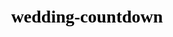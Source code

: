 # wedding-countdown
<!DOCTYPE html>
<html lang="en">
  <head>
    <meta charset="UTF-8" />
    <meta name="viewport" content="width=device-width, initial-scale=1.0" />
    <title>Wedding Countdown Timer</title>
    <style>
      body {
        font-family: "Times New Roman", serif; /* Elegant font */
        padding: 20px;
        display: flex;
        justify-content: center;
        align-items: center;
        height: 100vh;
        margin: 0;
        /* overflow: hidden; */
      }
      .countdown-container {
        width: 300px;
        height: auto;
        margin: 0 auto;
        background-color: #f2d7d7;
        padding: 15px;
        border-radius: 12px;
        box-shadow: 0 4px 8px rgba(0, 0, 0, 0.1);
        text-align: center;
        border: 2px solid #ac757e;
      }
      h1 {
        font-size: 2em;
        color: #000000; /* Hot pink color for the heading */
        margin-bottom: 10px;
      }

      /* Styling the date input field */
      input[type="date"] {
        font-family: "Times New Roman", serif; /* Custom font */
        padding: 8px;
        border: 2px solid #ac757e;
        background-color: #fffaf0;
        border-radius: 8px;
        margin-top: 5px;
        margin-bottom: 10px; /* Reduced margin to fix layout */
        width: 90%;
        font-size: 0.9em;
      }

      /* Styling the button */
      button {
        font-family: "Times New Roman", serif;
        padding: 10px 20px;
        color: #fffaf0;
        background-color: #ac757e; /* Hot pink button */
        border: none;
        border-radius: 10px;
        cursor: pointer;
        box-shadow: 2px 2px 2px black;
        font-size: 1em;
        margin-bottom: 10px;
      }

      /* Change button appearance on hover */
      button:hover {
        background-color: #fffaf0; /* Darker pink */
        color: #ac757e;
      }

      /* Styling the countdown display */
      .countdown {
        font-size: 2em;
        color: #ac757e; /* Matching pink countdown text */
        margin: 10px;
        display: none;
      }
    </style>
  </head>
  <body>
    <div class="countdown-container">
      <h1>Wedding Countdown</h1>
      <label for="date-input">Enter Your Wedding Date:</label>
      <input type="date" id="date-input" />
      <button onclick="startCountdown()">Start Countdown</button>
      <div class="countdown-result" id="countdown"></div>
    </div>
    <script>
      function startCountdown() {
        const dateInput = document.getElementById("date-input").value;
        const countdownResult = document.getElementById("countdown");

        if (!dateInput) {
          countdownResult.innerHTML = "Please enter a valid date.";
          countdownResult.style.display = "block";
          return;
        }

        const weddingDate = new Date(dateInput).setHours(0, 0, 0, 0); // Set time to midnight of wedding day
        const now = new Date().setHours(0, 0, 0, 0); // Set current time to midnight

        const updateCountdown = setInterval(function () {
          const currentTime = new Date().getTime();
          const timeDifference = weddingDate - currentTime;

          if (timeDifference === 0 || weddingDate === now) {
            clearInterval(updateCountdown);
            countdownResult.innerHTML =
              "Congratulations! 🎉 Your special day is here!";
            countdownResult.style.display = "block";
            return;
          }

          if (timeDifference < 0) {
            clearInterval(updateCountdown);
            countdownResult.innerHTML = "The wedding date has already passed!";
            countdownResult.style.display = "block";
            return;
          }

          // Time calculations for months, days, hours, minutes, and seconds
          const months = Math.floor(
            timeDifference / (1000 * 60 * 60 * 24 * 30)
          );
          const days = Math.floor(
            (timeDifference % (1000 * 60 * 60 * 24 * 30)) /
              (1000 * 60 * 60 * 24)
          );
          const hours = Math.floor(
            (timeDifference % (1000 * 60 * 60 * 24)) / (1000 * 60 * 60)
          );
          const minutes = Math.floor(
            (timeDifference % (1000 * 60 * 60)) / (1000 * 60)
          );
          const seconds = Math.floor((timeDifference % (1000 * 60)) / 1000);

          countdownResult.innerHTML =
            months +
            " months " +
            days +
            " days " +
            hours +
            " hours " +
            minutes +
            " minutes " +
            seconds +
            " seconds";
          countdownResult.style.display = "block";
        }, 1000); // Update the countdown every second
      }
    </script>
  </body>
</html>

